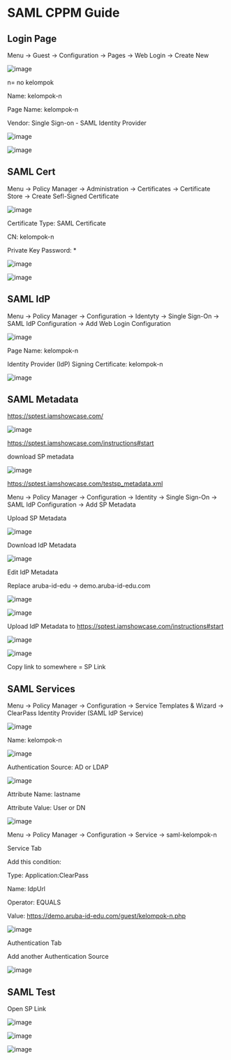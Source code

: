 # SAML CPPM Guide

## Login Page

Menu -> Guest -> Configuration -> Pages -> Web Login -> Create New

![image](https://github.com/aruba-id-edu/guide/assets/137608707/669122c6-373c-4e42-bf12-56b027e35b18)

n= no kelompok

Name: kelompok-n

Page Name: kelompok-n

Vendor: Single Sign-on - SAML Identity Provider

![image](https://github.com/aruba-id-edu/guide/assets/137608707/8fe90e1b-532d-4c13-896c-8c3307542eb6)

![image](https://github.com/aruba-id-edu/guide/assets/137608707/90c54fdf-d81e-4f97-a4e7-c060ee18c976)

## SAML Cert

Menu -> Policy Manager -> Administration -> Certificates -> Certificate Store -> Create Sefl-Signed Certificate

![image](https://github.com/aruba-id-edu/guide/assets/137608707/08e17a6b-5fbd-48ba-b765-a2af08fdaab5)

Certificate Type: SAML Certificate

CN: kelompok-n

Private Key Password: *

![image](https://github.com/aruba-id-edu/guide/assets/137608707/e7c5620c-f6d5-4828-8ede-ef9ebfbd7e2c)

![image](https://github.com/aruba-id-edu/guide/assets/137608707/5e941fb3-b3c3-4988-a788-ab3aff94fddc)

## SAML IdP

Menu -> Policy Manager -> Configuration -> Identyty -> Single Sign-On -> SAML IdP Configuration -> Add Web Login Configuration

![image](https://github.com/aruba-id-edu/guide/assets/137608707/96c510e1-96c3-40ea-8f91-9d36f32fe3bc)

Page Name: kelompok-n

Identity Provider (IdP) Signing Certificate: kelompok-n

![image](https://github.com/aruba-id-edu/guide/assets/137608707/64d0383d-b474-4178-a3b5-1224a2aa16d2)

## SAML Metadata

https://sptest.iamshowcase.com/

![image](https://github.com/aruba-id-edu/guide/assets/137608707/a8651c6b-63fd-4b7b-a986-0e5bb05fbb75)

https://sptest.iamshowcase.com/instructions#start

download SP metadata

![image](https://github.com/aruba-id-edu/guide/assets/137608707/ee664fc2-fc90-4906-a3df-943914016b85)

https://sptest.iamshowcase.com/testsp_metadata.xml

Menu -> Policy Manager -> Configuration -> Identity -> Single Sign-On -> SAML IdP Configuration -> Add SP Metadata

Upload SP Metadata

![image](https://github.com/aruba-id-edu/guide/assets/137608707/8953d613-1c7e-4618-b26f-d75002c600d6)

Download IdP Metadata

![image](https://github.com/aruba-id-edu/guide/assets/137608707/a7fe7cb4-6fff-4e91-945e-72c4f5d9b685)

Edit IdP Metadata

Replace aruba-id-edu -> demo.aruba-id-edu.com

![image](https://github.com/aruba-id-edu/guide/assets/137608707/3f1202fb-41e2-4c9d-8778-2c8f36efe74d)

![image](https://github.com/aruba-id-edu/guide/assets/137608707/0e6e6059-7b47-453d-bd40-08cec8a12b65)

Upload IdP Metadata to https://sptest.iamshowcase.com/instructions#start

![image](https://github.com/aruba-id-edu/guide/assets/137608707/d660f8f6-0b15-46da-a254-6e2bf7a89125)

![image](https://github.com/aruba-id-edu/guide/assets/137608707/d68734ff-0560-4284-b70b-86623c93e7ef)

Copy link to somewhere = SP Link

## SAML Services

Menu -> Policy Manager -> Configuration -> Service Templates & Wizard -> ClearPass Identity Provider (SAML IdP Service)

![image](https://github.com/aruba-id-edu/guide/assets/137608707/264439cd-b486-4a8a-ba64-1cafa558a406)

Name: kelompok-n

![image](https://github.com/aruba-id-edu/guide/assets/137608707/eaff520c-de79-4f08-84c7-a80fc78301a9)

Authentication Source: AD or LDAP

![image](https://github.com/aruba-id-edu/guide/assets/137608707/01ecc57f-c92a-4d04-b417-a6b094118d23)

Attribute Name: lastname

Attribute Value: User or DN

![image](https://github.com/aruba-id-edu/guide/assets/137608707/fb9eceb3-47f6-4a54-9954-d7015b35d9fa)

Menu -> Policy Manager -> Configuration -> Service -> saml-kelompok-n

Service Tab

Add this condition:

Type: Application:ClearPass	

Name: IdpUrl	

Operator: EQUALS	

Value: https://demo.aruba-id-edu.com/guest/kelompok-n.php

![image](https://github.com/aruba-id-edu/guide/assets/137608707/88609f1e-5e29-4e76-8fe4-c3d53c061386)

Authentication Tab

Add another Authentication Source

![image](https://github.com/aruba-id-edu/guide/assets/137608707/f35e81d9-99c8-420b-a182-9e32a9678e56)

## SAML Test

Open SP Link

![image](https://github.com/aruba-id-edu/guide/assets/137608707/3cd4dce2-82dc-4c6f-a752-f324390cae44)

![image](https://github.com/aruba-id-edu/guide/assets/137608707/c503a911-2524-4b71-be5f-90d03292d292)

![image](https://github.com/aruba-id-edu/guide/assets/137608707/b17bed55-9723-43c7-9df5-9699156c66eb)
